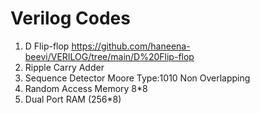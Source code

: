# Verilog Codes 
1. D Flip-flop https://github.com/haneena-beevi/VERILOG/tree/main/D%20Flip-flop
2. Ripple Carry Adder
3. Sequence Detector Moore Type:1010 Non Overlapping
4. Random Access Memory 8*8
5. Dual Port RAM (256*8)

